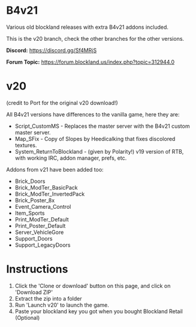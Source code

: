 # B4v21
Various old blockland releases with extra B4v21 addons included.

This is the v20 branch, check the other branches for the other versions.

**Discord:** https://discord.gg/Sf4MRjS

**Forum Topic:** https://forum.blockland.us/index.php?topic=312944.0

# v20

(credit to Port for the original v20 download!)

All B4v21 versions have differences to the vanilla game, here they are:

* Script_CustomMS - Replaces the master server with the B4v21 custom master server.
* Map_SFix - Copy of Slopes by Heedicalking that fixes discolored textures.
* System_ReturnToBlockland - (given by Polarity!) v19 version of RTB, with working IRC, addon manager, prefs, etc.

Addons from v21 have been added too:

* Brick_Doors
* Brick_ModTer_BasicPack
* Brick_ModTer_InvertedPack
* Brick_Poster_8x
* Event_Camera_Control
* Item_Sports
* Print_ModTer_Default
* Print_Poster_Default
* Server_VehicleGore
* Support_Doors
* Support_LegacyDoors

# Instructions
1) Click the 'Clone or download' button on this page, and click on 'Download ZIP'
2) Extract the zip into a folder
3) Run 'Launch v20' to launch the game.
4) Paste your blockland key you got when you bought Blockland Retail (Optional)
